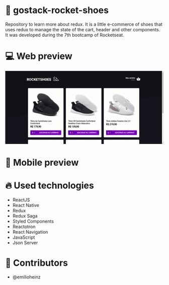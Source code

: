 # :shoe: gostack-rocket-shoes
Repository to learn more about redux. It is a little e-commerce of shoes that uses redux to manage the state of the cart, header and other components. It was developed during the 7th bootcamp of Rocketseat.

# :computer: Web preview
![](web-preview.gif)

# :iphone: Mobile preview

# :fire: Used technologies
- ReactJS
- React Native
- Redux
- Redux Saga
- Styled Components
- Reactotron
- React Navigation
- JavaScript
- Json Server

# :man: Contributors
- @emilioheinz
